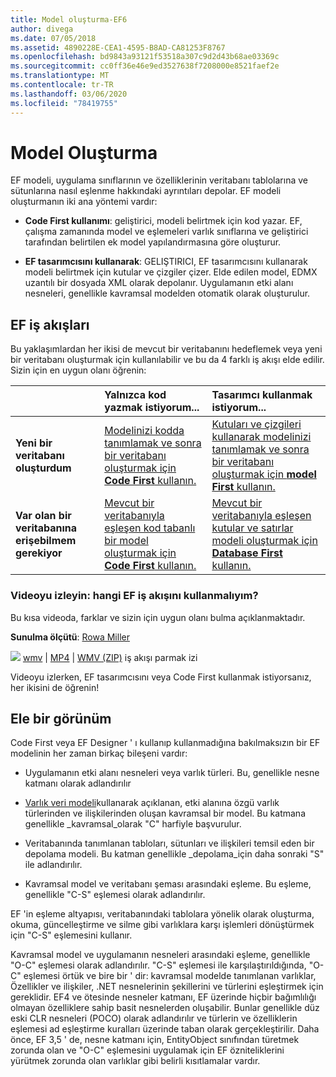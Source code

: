 ```yaml
---
title: Model oluşturma-EF6
author: divega
ms.date: 07/05/2018
ms.assetid: 4890228E-CEA1-4595-B8AD-CA81253F8767
ms.openlocfilehash: bd9843a93121f53518a307c9d2d43b68ae03369c
ms.sourcegitcommit: cc0ff36e46e9ed3527638f7208000e8521faef2e
ms.translationtype: MT
ms.contentlocale: tr-TR
ms.lasthandoff: 03/06/2020
ms.locfileid: "78419755"
---
```

# <a name="creating-a-model"></a>Model Oluşturma

EF modeli, uygulama sınıflarının ve özelliklerinin veritabanı tablolarına ve sütunlarına nasıl eşlenme hakkındaki ayrıntıları depolar. EF modeli oluşturmanın iki ana yöntemi vardır:

- **Code First kullanımı**: geliştirici, modeli belirtmek için kod yazar. EF, çalışma zamanında model ve eşlemeleri varlık sınıflarına ve geliştirici tarafından belirtilen ek model yapılandırmasına göre oluşturur.

- **EF tasarımcısını kullanarak**: GELIŞTIRICI, EF tasarımcısını kullanarak modeli belirtmek için kutular ve çizgiler çizer. Elde edilen model, EDMX uzantılı bir dosyada XML olarak depolanır. Uygulamanın etki alanı nesneleri, genellikle kavramsal modelden otomatik olarak oluşturulur.

## <a name="ef-workflows"></a>EF iş akışları

Bu yaklaşımlardan her ikisi de mevcut bir veritabanını hedeflemek veya yeni bir veritabanı oluşturmak için kullanılabilir ve bu da 4 farklı iş akışı elde edilir.
Sizin için en uygun olanı öğrenin:  

|                                           | Yalnızca kod yazmak istiyorum...                                                                                                                   | Tasarımcı kullanmak istiyorum...                                                                                                                        |
|:------------------------------------------|:-----------------------------------------------------------------------------------------------------------------------------------------------|:---------------------------------------------------------------------------------------------------------------------------------------------------|
| **Yeni bir veritabanı oluşturdum**          | [Modelinizi kodda tanımlamak ve sonra bir veritabanı oluşturmak için **Code First** kullanın.](~/ef6/modeling/code-first/workflows/new-database.md)           | [Kutuları ve çizgileri kullanarak modelinizi tanımlamak ve sonra bir veritabanı oluşturmak için **model First** kullanın.](~/ef6/modeling/designer/workflows/model-first.md)   |
| **Var olan bir veritabanına erişebilmem gerekiyor** | [Mevcut bir veritabanıyla eşleşen kod tabanlı bir model oluşturmak için **Code First** kullanın.](~/ef6/modeling/code-first/workflows/existing-database.md) | [Mevcut bir veritabanıyla eşleşen kutular ve satırlar modeli oluşturmak için **Database First** kullanın.](~/ef6/modeling/designer/workflows/database-first.md) |

### <a name="watch-the-video-what-ef-workflow-should-i-use"></a>Videoyu izleyin: hangi EF iş akışını kullanmalıyım?

Bu kısa videoda, farklar ve sizin için uygun olanı bulma açıklanmaktadır.

**Sunulma ölçütü**: [Rowa Miller](https://romiller.com/)

![](../media/whichworkflow-thumb.png) [wmv](https://download.microsoft.com/download/8/F/8/8F81F4CD-3678-4229-8D79-0C63FFA3C595/HDI_ITPro_Technet_winvideo_ChoseYourWorkflow.wmv) | [MP4](https://download.microsoft.com/download/8/F/8/8F81F4CD-3678-4229-8D79-0C63FFA3C595/HDI_ITPro_Technet_mp4video_ChoseYourWorkflow.m4v) | [WMV (ZIP)](https://download.microsoft.com/download/8/F/8/8F81F4CD-3678-4229-8D79-0C63FFA3C595/HDI_ITPro_Technet_winvideo_ChoseYourWorkflow.zip) iş akışı parmak izi

Videoyu izlerken, EF tasarımcısını veya Code First kullanmak istiyorsanız, her ikisini de öğrenin!

## <a name="a-look-under-the-hood"></a>Ele bir görünüm

Code First veya EF Designer ' ı kullanıp kullanmadığına bakılmaksızın bir EF modelinin her zaman birkaç bileşeni vardır:

- Uygulamanın etki alanı nesneleri veya varlık türleri. Bu, genellikle nesne katmanı olarak adlandırılır

- [Varlık veri modeli](~/ef6/resources/glossary.md#entity-data-model)kullanarak açıklanan, etki alanına özgü varlık türlerinden ve ilişkilerinden oluşan kavramsal bir model. Bu katmana genellikle _kavramsal_olarak "C" harfiyle başvurulur.

- Veritabanında tanımlanan tabloları, sütunları ve ilişkileri temsil eden bir depolama modeli. Bu katman genellikle _depolama_için daha sonraki "S" ile adlandırılır.  

- Kavramsal model ve veritabanı şeması arasındaki eşleme. Bu eşleme, genellikle "C-S" eşlemesi olarak adlandırılır.

EF 'in eşleme altyapısı, veritabanındaki tablolara yönelik olarak oluşturma, okuma, güncelleştirme ve silme gibi varlıklara karşı işlemleri dönüştürmek için "C-S" eşlemesini kullanır.

Kavramsal model ve uygulamanın nesneleri arasındaki eşleme, genellikle "O-C" eşlemesi olarak adlandırılır. "C-S" eşlemesi ile karşılaştırıldığında, "O-C" eşlemesi örtük ve bire bir ' dir: kavramsal modelde tanımlanan varlıklar, Özellikler ve ilişkiler, .NET nesnelerinin şekillerini ve türlerini eşleştirmek için gereklidir. EF4 ve ötesinde nesneler katmanı, EF üzerinde hiçbir bağımlılığı olmayan özelliklere sahip basit nesnelerden oluşabilir. Bunlar genellikle düz eski CLR nesneleri (POCO) olarak adlandırılır ve türlerin ve özelliklerin eşlemesi ad eşleştirme kuralları üzerinde taban olarak gerçekleştirilir. Daha önce, EF 3,5 ' de, nesne katmanı için, EntityObject sınıfından türetmek zorunda olan ve "O-C" eşlemesini uygulamak için EF özniteliklerini yürütmek zorunda olan varlıklar gibi belirli kısıtlamalar vardır.
